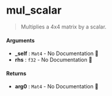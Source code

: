 # mul\_scalar

>  Multiplies a 4x4 matrix by a scalar.

#### Arguments

- **\_self** : `Mat4` \- No Documentation 🚧
- **rhs** : `f32` \- No Documentation 🚧

#### Returns

- **arg0** : `Mat4` \- No Documentation 🚧